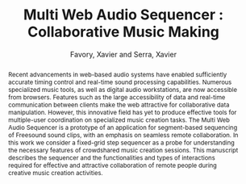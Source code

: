 --- 
  title: "Multi Web Audio Sequencer : Collaborative Music Making" 
  abstract: "Recent advancements in web-based audio systems have enabled sufficiently accurate timing control and real-time sound processing capabilities. Numerous specialized music tools, as well as digital audio workstations, are now accessible from browsers. Features such as the large accessibility of data and real-time communication between clients make the web attractive for collaborative data manipulation. However, this innovative field has yet to produce effective tools for multiple-user coordination on specialized music creation tasks. The Multi Web Audio Sequencer is a prototype of an application for segment-based sequencing of Freesound sound clips, with an emphasis on seamless remote collaboration. In this work we consider a fixed-grid step sequencer as a probe for understanding the necessary features of crowdshared music creation sessions. This manuscript describes the sequencer and the functionalities and types of interactions required for effective and attractive collaboration of remote people during creative music creation activities." 
  address: "Berlin" 
  author: "Favory, Xavier and Serra, Xavier" 
  booktitle: "Proceedings of the International Web Audio Conference" 
  editor: "Monschke, Jan and Guttandin, Christoph and Schnell, Norbert and Jenkinson, Thomas and Schaedler, Jack" 
  month: "Proceedings of the International Web Audio Conference"
  pages: "" 
  publisher: "TU Berlin" 
  series: "WAC '18"
  type: "Paper"  
  year: "2018" 
  id: "2018_16" 
  tags: year2018 
  pdflink: /_data/papers/pdf/2018/2018_16.pdf
  ISSN: Can't find it!
---